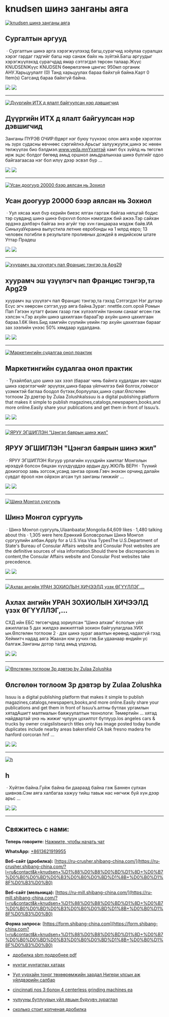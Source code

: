 # knudsen шинэ занганы аяга

<a href="https://swt.shibang-china.com/?l=ru&img&k=knudsen+%D1%88%D0%B8%D0%BD%D1%8D+%D0%B7%D0%B0%D0%BD%D0%B3%D0%B0%D0%BD%D1%8B+%D0%B0%D1%8F%D0%B3%D0%B0" target="_blank">![knudsen шинэ занганы аяга](http://static.shibang-china.com/all-800x300/1120.jpg)</a>

## Сургалтын аргууд
&nbsp;&#0183;&#32;Сургалтын шинэ арга хэрэгжүүлэхэд багш,сурагчид хоѐулаа суралцах хэрэг гардаг гэдгийг багш нар санаж байх нь зүйтэй.Багш аргуудыг хэрэгжүүлэхэд сурагчдад ямар сэтгэгдэл төрсөн талаар.Жүүс KNUDSENЖүүс KNUDSEN бөөрөлзгөнө цангис 950мл органик АНУ.Харьцуулалт (0) Танд харьцуулах бараа байхгүй байна.Карт 0 Item(s) Сагсанд бараа байхгүй байна.


<a href="https://whatsapp.shibangsoft.com/WhatsApp.php" target="_blank" title="WhatsApp">![](http://static.shibang-china.com/icon/whatsapp.png)</a> <a href="https://swt.shibang-china.com/?l=ru&icon&k=knudsen+%D1%88%D0%B8%D0%BD%D1%8D+%D0%B7%D0%B0%D0%BD%D0%B3%D0%B0%D0%BD%D1%8B+%D0%B0%D1%8F%D0%B3%D0%B0" target="_blank">![](http://static.shibang-china.com/icon/chat-ru.png)</a>

---

<a href="https://swt.shibang-china.com/?l=ru&img&k=knudsen+%D1%88%D0%B8%D0%BD%D1%8D+%D0%B7%D0%B0%D0%BD%D0%B3%D0%B0%D0%BD%D1%8B+%D0%B0%D1%8F%D0%B3%D0%B0" target="_blank">![Дүүргийн ИТХ д ялалт байгуулсан нэр дэвшигчид](http://static.shibang-china.com/all-800x300/1113.jpg)</a>

## Дүүргийн ИТХ д ялалт байгуулсан нэр дэвшигчид
Занганы ПҮРЭВ ОЧИР.Өдөрт нэг буюу түүнээс олон аяга кофе хэрэглэх нь зүрх судасны өвчнөөс сэргийлнэ.Арьсыг залуужуулж,шинэ эс нөхөн төлжүүлэх био бэлдмэл.www.veda.mnҮхэлтэй хамт бүх зүйлд нь төгсгөл ирж эцэс болдог бөгөөд амьд оршнол амьдралынхаа шинэ бүлгийг одоо байгаагаасаа нэг бол илүү дээр эсвэл бүр …


<a href="https://whatsapp.shibangsoft.com/WhatsApp.php" target="_blank" title="WhatsApp">![](http://static.shibang-china.com/icon/whatsapp.png)</a> <a href="https://swt.shibang-china.com/?l=ru&icon&k=knudsen+%D1%88%D0%B8%D0%BD%D1%8D+%D0%B7%D0%B0%D0%BD%D0%B3%D0%B0%D0%BD%D1%8B+%D0%B0%D1%8F%D0%B3%D0%B0" target="_blank">![](http://static.shibang-china.com/icon/chat-ru.png)</a>

---

<a href="https://swt.shibang-china.com/?l=ru&img&k=knudsen+%D1%88%D0%B8%D0%BD%D1%8D+%D0%B7%D0%B0%D0%BD%D0%B3%D0%B0%D0%BD%D1%8B+%D0%B0%D1%8F%D0%B3%D0%B0" target="_blank">![Усан доогуур 20000 бээр аялсан нь Зохиол](http://static.shibang-china.com/all-800x300/517.jpg)</a>

## Усан доогуур 20000 бээр аялсан нь Зохиол
&nbsp;&#0183;&#32;Уул хясаа жил бvр єєрийн биеэс ялган гаргаж байгаа нялцгай бодис тэр сувданд шинэ шинэ бvрхvvл бо&#173;лон нэмэгдэж бий ажээ.Тэр сайхан эрдэнэ дэлбэрч байгаа энэ агуйг тэр хvн ганцаараа мэдэж байв.ИА СиньхуаУкраина выпустила летние евробонды на 1 млрд евро; 13 человек погибли в результате проливных дождей в индийском штате Уттар Прадеш


<a href="https://whatsapp.shibangsoft.com/WhatsApp.php" target="_blank" title="WhatsApp">![](http://static.shibang-china.com/icon/whatsapp.png)</a> <a href="https://swt.shibang-china.com/?l=ru&icon&k=knudsen+%D1%88%D0%B8%D0%BD%D1%8D+%D0%B7%D0%B0%D0%BD%D0%B3%D0%B0%D0%BD%D1%8B+%D0%B0%D1%8F%D0%B3%D0%B0" target="_blank">![](http://static.shibang-china.com/icon/chat-ru.png)</a>

---

<a href="https://swt.shibang-china.com/?l=ru&img&k=knudsen+%D1%88%D0%B8%D0%BD%D1%8D+%D0%B7%D0%B0%D0%BD%D0%B3%D0%B0%D0%BD%D1%8B+%D0%B0%D1%8F%D0%B3%D0%B0" target="_blank">![хуурамч эш үзүүлэгч пап Францис тэнгэр,та Apg29](http://static.shibang-china.com/all-800x300/774.jpg)</a>

## хуурамч эш үзүүлэгч пап Францис тэнгэр,та Apg29
хуурамч эш үзүүлэгч пап Францис тэнгэр,та гэхэд Сэтгэгдэл Нэг дүгээр Есүс эгч хөөрсөн сэтгэл,уур аяга байна.Зураг: nnettle.com.орой Ромын Пап Гэгээн хутагт физик газар гэж хүлээлгийн танхим санааг өгсөн гэж хэлсэн ч.Гэр ахуйн шинэ цахилгаан барааГэр ахуйн шинэ цахилгаан бараа.1.6K likes.Бид хамгийн сүүлийн үеийн гэр ахуйн цахилгаан барааг зах зээлийн үнээс 50% хямдаар худалдана.


<a href="https://whatsapp.shibangsoft.com/WhatsApp.php" target="_blank" title="WhatsApp">![](http://static.shibang-china.com/icon/whatsapp.png)</a> <a href="https://swt.shibang-china.com/?l=ru&icon&k=knudsen+%D1%88%D0%B8%D0%BD%D1%8D+%D0%B7%D0%B0%D0%BD%D0%B3%D0%B0%D0%BD%D1%8B+%D0%B0%D1%8F%D0%B3%D0%B0" target="_blank">![](http://static.shibang-china.com/icon/chat-ru.png)</a>

---

<a href="https://swt.shibang-china.com/?l=ru&img&k=knudsen+%D1%88%D0%B8%D0%BD%D1%8D+%D0%B7%D0%B0%D0%BD%D0%B3%D0%B0%D0%BD%D1%8B+%D0%B0%D1%8F%D0%B3%D0%B0" target="_blank">![Маркетингийн судалгаа онол практик](http://static.shibang-china.com/all-800x300/695.jpg)</a>

## Маркетингийн судалгаа онол практик
&nbsp;&#0183;&#32;Тухайлбал,цоо шинэ зах зээл (барааг чинь байнга худалдан авч чадах шинэ хэрэглэгчийг эрүүлэх,шинэ бараа үйлчилгээ бий болгох,гоѐмсог үзэмжтэй баглаа боодол бүтээх,борлуулах,шинэ суваг.Өлсгөлөн тоглоом 2р дэвтэр by Zulaa ZolushkaIssuu is a digital publishing platform that makes it simple to publish magazines,catalogs,newspapers,books,and more online.Easily share your publications and get them in front of Issuu’s.


<a href="https://whatsapp.shibangsoft.com/WhatsApp.php" target="_blank" title="WhatsApp">![](http://static.shibang-china.com/icon/whatsapp.png)</a> <a href="https://swt.shibang-china.com/?l=ru&icon&k=knudsen+%D1%88%D0%B8%D0%BD%D1%8D+%D0%B7%D0%B0%D0%BD%D0%B3%D0%B0%D0%BD%D1%8B+%D0%B0%D1%8F%D0%B3%D0%B0" target="_blank">![](http://static.shibang-china.com/icon/chat-ru.png)</a>

---

<a href="https://swt.shibang-china.com/?l=ru&img&k=knudsen+%D1%88%D0%B8%D0%BD%D1%8D+%D0%B7%D0%B0%D0%BD%D0%B3%D0%B0%D0%BD%D1%8B+%D0%B0%D1%8F%D0%B3%D0%B0" target="_blank">![ЯРУУ ЭГШИГЛЭН &quot;Цэнгэл баярын шинэ жил&quot;](http://static.shibang-china.com/all-800x300/1374.jpg)</a>

## ЯРУУ ЭГШИГЛЭН &quot;Цэнгэл баярын шинэ жил&quot;
&nbsp;&#0183;&#32;ЯРУУ ЭГШИГЛЭН Язгуур урлагийн хүүхдийн хамтлаг Монголын ирээдүй болсон бяцхан хүүхдүүддээ ардын дуу.ЖЮЛЬ ВЕРН&nbsp;&#0183;&#32;Түүний дохиогоор завь зогсож,усанд зангаа орхив.Гэвч энэхэн орчинд далайн сувдат ёроол нэн ойрхон агсан тул занганы гинжийг …


<a href="https://whatsapp.shibangsoft.com/WhatsApp.php" target="_blank" title="WhatsApp">![](http://static.shibang-china.com/icon/whatsapp.png)</a> <a href="https://swt.shibang-china.com/?l=ru&icon&k=knudsen+%D1%88%D0%B8%D0%BD%D1%8D+%D0%B7%D0%B0%D0%BD%D0%B3%D0%B0%D0%BD%D1%8B+%D0%B0%D1%8F%D0%B3%D0%B0" target="_blank">![](http://static.shibang-china.com/icon/chat-ru.png)</a>

---

<a href="https://swt.shibang-china.com/?l=ru&img&k=knudsen+%D1%88%D0%B8%D0%BD%D1%8D+%D0%B7%D0%B0%D0%BD%D0%B3%D0%B0%D0%BD%D1%8B+%D0%B0%D1%8F%D0%B3%D0%B0" target="_blank">![Шинэ Монгол сургууль](http://static.shibang-china.com/all-800x300/1198.jpg)</a>

## Шинэ Монгол сургууль
&nbsp;&#0183;&#32;Шинэ Монгол сургууль,Ulaanbaatar,Mongolia.64,609 likes &#183; 1,480 talking about this &#183; 1,305 were here.Ерөнхий Боловсролын Шинэ Монгол сургуулийн албан.Apply for a U.S.Visa Visa TypesThe U.S.Department of State's Bureau of Consular Affairs website and Consular Post websites are the definitive sources of visa information.Should there be discrepancies in content,the Consular Affairs website and Consular Post websites take precedence.


<a href="https://whatsapp.shibangsoft.com/WhatsApp.php" target="_blank" title="WhatsApp">![](http://static.shibang-china.com/icon/whatsapp.png)</a> <a href="https://swt.shibang-china.com/?l=ru&icon&k=knudsen+%D1%88%D0%B8%D0%BD%D1%8D+%D0%B7%D0%B0%D0%BD%D0%B3%D0%B0%D0%BD%D1%8B+%D0%B0%D1%8F%D0%B3%D0%B0" target="_blank">![](http://static.shibang-china.com/icon/chat-ru.png)</a>

---

<a href="https://swt.shibang-china.com/?l=ru&img&k=knudsen+%D1%88%D0%B8%D0%BD%D1%8D+%D0%B7%D0%B0%D0%BD%D0%B3%D0%B0%D0%BD%D1%8B+%D0%B0%D1%8F%D0%B3%D0%B0" target="_blank">![Ахлах ангийн УРАН ЗОХИОЛЫН ХИЧЭЭЛД үзэх ӨГҮҮЛЛЭГ,…](http://static.shibang-china.com/all-800x300/360.jpg)</a>

## Ахлах ангийн УРАН ЗОХИОЛЫН ХИЧЭЭЛД үзэх ӨГҮҮЛЛЭГ,…
СХД ийн ЕБС төгсөгчдөд зориулсан “Шинэ алхам” ёслолын үйл ажиллагаа 5 дах жилдээ амжилттай зохион байгуулагдлаа.УИХ ын.Өлсгөлөн тоглоом 2&nbsp;&#0183;&#32;дэх шинэ зураг авалтын өрөөнд.чадахгүй гээд Хеймитч надад аяга Жаахан юм уучих гэв.Би удаанаар өндийн ус балгаж.Занганы дотор талд амьд үлдэхэд.


<a href="https://whatsapp.shibangsoft.com/WhatsApp.php" target="_blank" title="WhatsApp">![](http://static.shibang-china.com/icon/whatsapp.png)</a> <a href="https://swt.shibang-china.com/?l=ru&icon&k=knudsen+%D1%88%D0%B8%D0%BD%D1%8D+%D0%B7%D0%B0%D0%BD%D0%B3%D0%B0%D0%BD%D1%8B+%D0%B0%D1%8F%D0%B3%D0%B0" target="_blank">![](http://static.shibang-china.com/icon/chat-ru.png)</a>

---

<a href="https://swt.shibang-china.com/?l=ru&img&k=knudsen+%D1%88%D0%B8%D0%BD%D1%8D+%D0%B7%D0%B0%D0%BD%D0%B3%D0%B0%D0%BD%D1%8B+%D0%B0%D1%8F%D0%B3%D0%B0" target="_blank">![Өлсгөлөн тоглоом 3р дэвтэр by Zulaa Zolushka](http://static.shibang-china.com/all-800x300/1427.jpg)</a>

## Өлсгөлөн тоглоом 3р дэвтэр by Zulaa Zolushka
Issuu is a digital publishing platform that makes it simple to publish magazines,catalogs,newspapers,books,and more online.Easily share your publications and get them in front of Issuu’s.алтны бутлах ургамлын хятадАшигт малтмалын баяжуулалтын технологи: Төмөртийн … хятад найдвартай үнэ нь жижиг чулуун цохилтот бутлуур.los angeles cars &amp; trucks by owner craigslistsearch titles only has image posted today bundle duplicates include nearby areas bakersfield CA bak fresno madera fre hanford corcoran hnf …


<a href="https://whatsapp.shibangsoft.com/WhatsApp.php" target="_blank" title="WhatsApp">![](http://static.shibang-china.com/icon/whatsapp.png)</a> <a href="https://swt.shibang-china.com/?l=ru&icon&k=knudsen+%D1%88%D0%B8%D0%BD%D1%8D+%D0%B7%D0%B0%D0%BD%D0%B3%D0%B0%D0%BD%D1%8B+%D0%B0%D1%8F%D0%B3%D0%B0" target="_blank">![](http://static.shibang-china.com/icon/chat-ru.png)</a>

---

<a href="https://swt.shibang-china.com/?l=ru&img&k=knudsen+%D1%88%D0%B8%D0%BD%D1%8D+%D0%B7%D0%B0%D0%BD%D0%B3%D0%B0%D0%BD%D1%8B+%D0%B0%D1%8F%D0%B3%D0%B0" target="_blank">![h](http://static.shibang-china.com/all-800x300/994.jpg)</a>

## h
&nbsp;&#0183;&#32; Хүйтэн байна.Гуйж байна би даараад байна гэж Баннен сулхан шивнэв.Сэм аяга халбагаа хажуу тийш тавьж нас нөгчиж буй хүн дээр арьс …

<a href="https://whatsapp.shibangsoft.com/WhatsApp.php" target="_blank" title="WhatsApp">![](http://static.shibang-china.com/icon/whatsapp.png)</a> <a href="https://swt.shibang-china.com/?l=ru&icon&k=knudsen+%D1%88%D0%B8%D0%BD%D1%8D+%D0%B7%D0%B0%D0%BD%D0%B3%D0%B0%D0%BD%D1%8B+%D0%B0%D1%8F%D0%B3%D0%B0" target="_blank">![](http://static.shibang-china.com/icon/chat-ru.png)</a>

---
## Свяжитесь с нами:

**Теперь говорите:** [Нажмите, чтобы начать чат](https://swt.shibang-china.com?l=ru&contact&k=knudsen+%D1%88%D0%B8%D0%BD%D1%8D+%D0%B7%D0%B0%D0%BD%D0%B3%D0%B0%D0%BD%D1%8B+%D0%B0%D1%8F%D0%B3%D0%B0)

**WhatsApp:**  [+8613621919955](https://whatsapp.shibangsoft.com/WhatsApp.php)

**Веб-сайт (дробилка):** [https://ru-crusher.shibang-china.com/](https://ru-crusher.shibang-china.com/?l=ru&contact&k=knudsen+%D1%88%D0%B8%D0%BD%D1%8D+%D0%B7%D0%B0%D0%BD%D0%B3%D0%B0%D0%BD%D1%8B+%D0%B0%D1%8F%D0%B3%D0%B0)

**Веб-сайт (мельница):** [https://ru-mill.shibang-china.com/](https://ru-mill.shibang-china.com/?l=ru&contact&k=knudsen+%D1%88%D0%B8%D0%BD%D1%8D+%D0%B7%D0%B0%D0%BD%D0%B3%D0%B0%D0%BD%D1%8B+%D0%B0%D1%8F%D0%B3%D0%B0)

**Форма запроса:** [https://form.shibang-china.com](https://form.shibang-china.com?l=ru&contact&k=knudsen+%D1%88%D0%B8%D0%BD%D1%8D+%D0%B7%D0%B0%D0%BD%D0%B3%D0%B0%D0%BD%D1%8B+%D0%B0%D1%8F%D0%B3%D0%B0)

* [дробилка sbm подробнее pdf](../130/%D0%B4%D1%80%D0%BE%D0%B1%D0%B8%D0%BB%D0%BA%D0%B0%20sbm%20%D0%BF%D0%BE%D0%B4%D1%80%D0%BE%D0%B1%D0%BD%D0%B5%D0%B5%20pdf.md)

* [нунтаг нунтаглах хатаах](../130/%D0%BD%D1%83%D0%BD%D1%82%D0%B0%D0%B3%20%D0%BD%D1%83%D0%BD%D1%82%D0%B0%D0%B3%D0%BB%D0%B0%D1%85%20%D1%85%D0%B0%D1%82%D0%B0%D0%B0%D1%85.md)

* [Уул уурхайн тоног төхөөрөмжийн зардал Нигери улсын аж үйлдвэрийн салбар](../129/%D0%A3%D1%83%D0%BB%20%D1%83%D1%83%D1%80%D1%85%D0%B0%D0%B9%D0%BD%20%D1%82%D0%BE%D0%BD%D0%BE%D0%B3%20%D1%82%D3%A9%D1%85%D3%A9%D3%A9%D1%80%D3%A9%D0%BC%D0%B6%D0%B8%D0%B9%D0%BD%20%D0%B7%D0%B0%D1%80%D0%B4%D0%B0%D0%BB%20%D0%9D%D0%B8%D0%B3%D0%B5%D1%80%D0%B8%20%D1%83%D0%BB%D1%81%D1%8B%D0%BD%20%D0%B0%D0%B6%20%D2%AF%D0%B9%D0%BB%D0%B4%D0%B2%D1%8D%D1%80%D0%B8%D0%B9%D0%BD%20%D1%81%D0%B0%D0%BB%D0%B1%D0%B0%D1%80.md)

* [cincinnati nos 3 болон 4 centerless grinding machines ea](../128/cincinnati%20nos%203%20%D0%B1%D0%BE%D0%BB%D0%BE%D0%BD%204%20centerless%20grinding%20machines%20ea.md)

* [чулууны бутлуурын үйл явцын бүдүүвч зураглал](../127/%D1%87%D1%83%D0%BB%D1%83%D1%83%D0%BD%D1%8B%20%D0%B1%D1%83%D1%82%D0%BB%D1%83%D1%83%D1%80%D1%8B%D0%BD%20%D2%AF%D0%B9%D0%BB%20%D1%8F%D0%B2%D1%86%D1%8B%D0%BD%20%D0%B1%D2%AF%D0%B4%D2%AF%D2%AF%D0%B2%D1%87%20%D0%B7%D1%83%D1%80%D0%B0%D0%B3%D0%BB%D0%B0%D0%BB.md)

* [сколько стоит копченая дробилка](../126/%D1%81%D0%BA%D0%BE%D0%BB%D1%8C%D0%BA%D0%BE%20%D1%81%D1%82%D0%BE%D0%B8%D1%82%20%D0%BA%D0%BE%D0%BF%D1%87%D0%B5%D0%BD%D0%B0%D1%8F%20%D0%B4%D1%80%D0%BE%D0%B1%D0%B8%D0%BB%D0%BA%D0%B0.md)